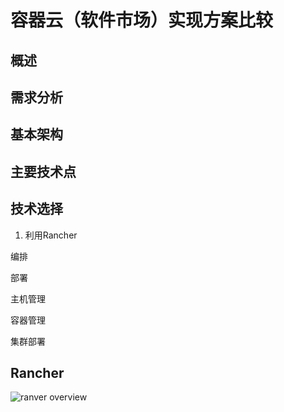 容器云（软件市场）实现方案比较
===============

## 概述

## 需求分析

## 基本架构


## 主要技术点

## 技术选择

1. 利用Rancher

编排

部署

主机管理

容器管理

集群部署


## Rancher



![ranver overview](rancher_overview_2.png)







